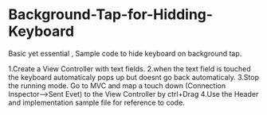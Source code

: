Background-Tap-for-Hidding-Keyboard
===================================

Basic yet essential , Sample code to hide keyboard on background tap.

1.Create a View Controller with text fields.
2.when the text field is touched the keyboard automaticaly pops up but doesnt go back automaticaly.
3.Stop the running mode. Go to MVC and map a touch down (Connection Inspector-->Sent Evet) to the View Controller by ctrl+Drag
4.Use the Header and implementation sample file for reference to code.
